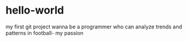 # hello-world
my first git project
wanna be a programmer who can analyze trends and patterns in football- my passion
